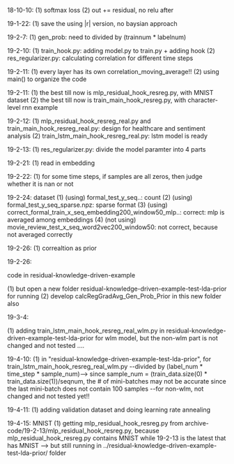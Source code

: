 18-10-10:
(1) softmax loss
(2) out += residual, no relu after

19-1-22:
(1) save the using |r| version, no baysian approach

19-2-7:
(1) gen_prob: need to divided by (trainnum * labelnum)

19-2-10:
(1) train_hook.py: adding model.py to train.py + adding hook
(2) res_regularizer.py: calculating correlation for different time steps

19-2-11:
(1) every layer has its own correlation_moving_average!!
(2) using main() to organize the code

19-2-11:
(1) the best till now is mlp_residual_hook_resreg.py, with MNIST dataset
(2) the best till now is train_main_hook_resreg.py, with character-level rnn example 

19-2-12:
(1) mlp_residual_hook_resreg_real.py and train_main_hook_resreg_real.py:
design for healthcare and sentiment analysis
(2) train_lstm_main_hook_resreg_real.py: lstm model is ready

19-2-13:
(1) res_regularizer.py: divide the model paramter into 4 parts

19-2-21:
(1) read in embedding

19-2-22:
(1) for some time steps, if samples are all zeros, then judge whether it is nan or not

19-2-24:
dataset
(1) (using) formal_test_y_seq..: count
(2) (using) formal_test_y_seq_sparse.npz: sparse format
(3) (using) correct_formal_train_x_seq_embedding200_window50_mlp..: correct: mlp is averaged among embeddings
(4) (not using) movie_review_test_x_seq_word2vec200_window50: not correct, because not averaged correctly

19-2-26:
(1) correaltion as prior

19-2-26:

code in residual-knowledge-driven-example

(1) but open a new folder residual-knowledge-driven-example-test-lda-prior for running
(2) develop calcRegGradAvg_Gen_Prob_Prior in this new folder also

19-3-4:

(1) adding train_lstm_main_hook_resreg_real_wlm.py  in residual-knowledge-driven-example-test-lda-prior for wlm model, but the non-wlm part is not changed and not tested ....

19-4-10:
(1) in "residual-knowledge-driven-example-test-lda-prior", for train_lstm_main_hook_resreg_real_wlm.py
--divided by (label_num * time_step * sample_num)--> since sample_num = (train_data.size(0) * train_data.size(1))/seqnum, the # of mini-batches may not be accurate since the last mini-batch does not contain 100 samples 
--for non-wlm, not changed and not tested yet!!

19-4-11:
(1) adding validation dataset and doing learning rate annealing

19-4-15:
MNIST
(1) getting mlp_residual_hook_resreg.py from archive-code/19-2-13/mlp_residual_hook_resreg.py, because mlp_residual_hook_resreg.py contains MNIST while 19-2-13 is the latest that has MNIST --> but still running in ../residual-knowledge-driven-example-test-lda-prior/ folder
